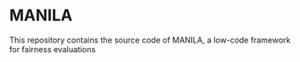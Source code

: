 # MANILA

This repository contains the source code of MANILA, a low-code framework for fairness evaluations
